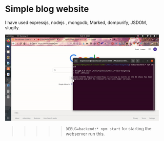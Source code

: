 # Simple blog website

I have used expressjs, nodejs , mongodb, Marked, dompurify, JSDOM, slugify.

![](./blog.gif)

>>>>> `DEBUG=backend:* npm start`
for starting the webserver run this.

